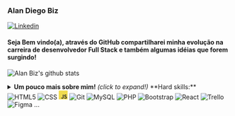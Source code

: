 ### Alan Diego Biz

[![Linkedin](https://img.shields.io/badge/-LinkedIn-0e76a8?style=flat-circle&logo=Linkedin&logoColor=white&link=https://www.linkedin.com/in/engincan-veske-b4a75b145/)](https://www.linkedin.com/in/alan-diego-biz-094921189/) </br>

#### **Seja Bem vindo(a)**, através do GitHub compartilharei minha evolução na carreira de desenvolvedor Full Stack e também algumas idéias que forem surgindo!

![Alan Biz's github stats](https://github-readme-stats.vercel.app/api?username=alandiegobiz&show_icons=true&theme=radical)

<details>
  <summary> <b> Um pouco mais sobre mim!</b> <i>(click to expand!)</i> 
    **Hard skills:**
</br><img src="https://www.flaticon.com/svg/static/icons/svg/226/226269.svg" alt="HTML5" title="HTML5" width="20" height="20"/> 
<img src="https://www.flaticon.com/svg/static/icons/svg/732/732190.svg" alt="CSS" title="CSS" width="20" height="20"/>
<img src="https://raw.githubusercontent.com/voodootikigod/logo.js/master/js.png" alt="JS" title="JavaScript" width="20" height="20"/>
<img src="https://upload.wikimedia.org/wikipedia/commons/thumb/3/3f/Git_icon.svg/1024px-Git_icon.svg.png" alt="Git" title="Git" width="20" height="20"/>
<img src="https://soltveit.org/wp-content/uploads/2014/02/mysql-database-logo-web.png" alt="MySQL" title="MySQL" width="20" height="20"/>
<img src="http://seeklogo.com/images/P/php-logo-ADE513E748-seeklogo.com.png" alt="PHP" title="PHP" width="20" height="20"/>
<img src="https://sdtimes.com/wp-content/uploads/2018/01/bootstrap-stack.png" alt="Bootstrap" title="Bootstrap" width="20" height="20"/>
<img src="https://cdn.freebiesupply.com/logos/large/2x/react-1-logo-svg-vector.svg" alt="React" title="React" width="20" height="20"/>
<img src="https://a.trellocdn.com/prgb/dist/images/ios/apple-touch-icon-precomposed.8de2074e8a785dd5d498.png" alt="Trello" title="Trello" width="20" height="20"/>
<img src="https://static.figma.com/app/icon/1/favicon.png" alt="Figma" title="Figma" width="20" height="20"/>
...
    <summary>
    <br>
</details>



<!--
**alandiegobiz/alandiegobiz** is a ✨ _special_ ✨ repository because its `README.md` (this file) appears on your GitHub profile.

